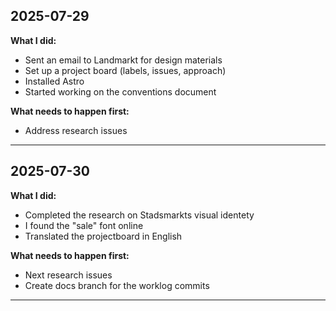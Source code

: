 ## 2025-07-29

**What I did:**
- Sent an email to Landmarkt for design materials
- Set up a project board (labels, issues, approach)
- Installed Astro
- Started working on the conventions document

**What needs to happen first:**
- Address research issues
---
## 2025-07-30

**What I did:**
- Completed the research on Stadsmarkts visual identety
- I found the "sale" font online
- Translated the projectboard in English

**What needs to happen first:**
- Next research issues
- Create docs branch for the worklog commits
---